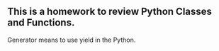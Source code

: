## This is a homework to review Python Classes and Functions. ##
Generator means to use yield in the Python.
